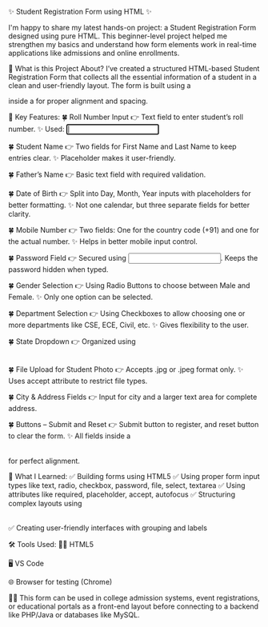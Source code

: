 ✨ Student Registration Form using HTML ✨

I'm happy to share my latest hands-on project: a Student Registration Form designed using pure HTML. This beginner-level project helped me strengthen my basics and understand how form elements work in real-time applications like admissions and online enrollments.

📝 What is this Project About?
I’ve created a structured HTML-based Student Registration Form that collects all the essential information of a student in a clean and user-friendly layout.
The form is built using a <form> inside a <table> for proper alignment and spacing.

📌 Key Features:
🍀 Roll Number Input
👉 Text field to enter student’s roll number.
✨ Used: <input type="text" required autofocus>

🍀 Student Name
👉 Two fields for First Name and Last Name to keep entries clear.
✨ Placeholder makes it user-friendly.

🍀 Father’s Name
👉 Basic text field with required validation.

🍀 Date of Birth
👉 Split into Day, Month, Year inputs with placeholders for better formatting.
✨ Not one calendar, but three separate fields for better clarity.

🍀 Mobile Number
👉 Two fields: One for the country code (+91) and one for the actual number.
✨ Helps in better mobile input control.

🍀 Password Field
👉 Secured using <input type="password">. Keeps the password hidden when typed.

🍀 Gender Selection
👉 Using Radio Buttons to choose between Male and Female.
✨ Only one option can be selected.

🍀 Department Selection
👉 Using Checkboxes to allow choosing one or more departments like CSE, ECE, Civil, etc.
✨ Gives flexibility to the user.

🍀 State Dropdown
👉 Organized using <optgroup> to group Indian states by region (North, South, East, West, Central, North-East).
✨ Helps in better UI and faster selection.

🍀 File Upload for Student Photo
👉 Accepts .jpg or .jpeg format only.
✨ Uses accept attribute to restrict file types.

🍀 City & Address Fields
👉 Input for city and a larger text area for complete address.

🍀 Buttons – Submit and Reset
👉 Submit button to register, and reset button to clear the form.
✨ All fields inside a <table> for perfect alignment.

🎯 What I Learned:
✅ Building forms using HTML5
✅ Using proper form input types like text, radio, checkbox, password, file, select, textarea
✅ Using attributes like required, placeholder, accept, autofocus
✅ Structuring complex layouts using <table>
✅ Creating user-friendly interfaces with grouping and labels

🛠️ Tools Used:
🧑‍💻 HTML5

🖥️ VS Code

🌐 Browser for testing (Chrome)

👨‍🎓 This form can be used in college admission systems, event registrations, or educational portals as a front-end layout before connecting to a backend like PHP/Java or databases like MySQL.



